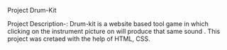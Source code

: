 Project Drum-Kit

Project Description-:
Drum-kit is a website based tool game in which clicking on the instrument picture on will produce that same sound . This project was cretaed with the help of HTML, CSS.

